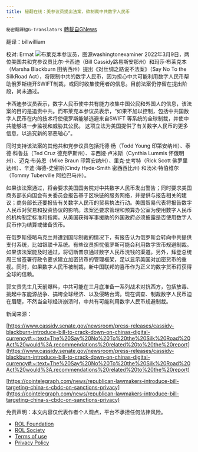 ```yaml
---
title: 秘翻在线：美参议员提出法案，欲制裁中共数字人民币
---
```

`秘密翻譯組G-Translators` [轉載自GNews](https://gnews.org/zh-hans/2153776/)

翻译：billwilliam

校对: Ermat
![](https://assets.gnews.org/wp-content/uploads/2022/03/unnamed-8.jpg)布莱克本参议员，图源washingtonexaminer
2022年3月9日，两位美国共和党参议员比尔·卡西迪（Bill Cassidy路易斯安那州）和玛莎·布莱克本（Marsha Blackburn 田纳西州）提出《对丝绸之路说不法案》（Say No To the SilkRoad Act），将限制中共的数字人民币，因为担心中共可能利用数字人民币帮助俄罗斯绕开SWIFT制裁，或同时收集使用者的信息。目前法案仍停留在提出阶段，尚未通过。

卡西迪参议员表示，数字人民币使中共有能力收集中国公民和外国人的信息，该法案的目的是追责中共。而布莱克本参议员表示，“如果不加以控制，包括中共国数字人民币在内的技术将使俄罗斯能够逃避来自SWIFT 等系统的全球制裁，并使中共能够进一步监视和威胁其公民。 这项立法为美国提供了有关数字人民币的更多信息，以追究新的邪恶轴心”。

同时支持该法案的其他共和党参议员包括托德·杨（Todd Young 印第安纳州）、泰德·科鲁兹（Ted Cruz 德克萨斯州）、辛西娅·卢米斯（Cynthia Lummis 怀俄明州）、迈克·布劳恩（Mike Braun 印第安纳州）、里克·史考特（Rick Scott 佛罗里达州）、辛迪·海德-史密斯(Cindy Hyde-Smith 密西西比州) 和汤米·特伯维尔（Tommy Tuberville 阿拉巴马州）。

如果该法案通过，将会要求美国国务院对中共数字人民币发出警告；同时要求美国商务部长向国会有关委员会报告基于区块链的服务网络，并提供与报告相关的建议；商务部长还要报告有关数字人民币的贸易执法行动。美国贸易代表将报告数字人民币对贸易和投资协议的影响。法案还要求管理和预算办公室为使用数字人民币的机构制定标准和指南。从美国获得军事援助的外国政府必须披露是否使用数字人民币作为结算或储备货币。

在俄罗斯侵略乌克兰并遭到国际制裁的情况下，有报告认为俄罗斯会转向中共提供支付系统，比如银联卡系统。有些议员担忧俄罗斯可能会利用数字货币规避制裁。如果该法案能及时通过，将切断普京通过数字人民币洗钱的渠道。另外，拜登总统周三曾签署行政令要求建立加密货币的管理框架，足以显示美国对加密货币的重视。同时，如果数字人民币被制裁，新中国联邦的喜币作为正义的数字货币将获得全球的信赖。

郭文贵先生几天前爆料，中共可能在三月底准备一系列战术对抗西方，包括放毒、挑起中东能源战争、搞垮全球经济、以及侵略台湾。现在调查、制裁数字人民币迫在眉睫，不然当全球经济崩溃时，中共有可能利用数字人民币规避制裁。

新闻来源：

[https://www.cassidy.senate.gov/newsroom/press-releases/cassidy-blackburn-introduce-bill-to-crack-down-on-chinas-digital-currency#:~:text=The%20Say%20No%20To%20the%20Silk%20Road%20Act%20would%3A,recommendations%20related%20to%20the%20report](https://www.cassidy.senate.gov/newsroom/press-releases/cassidy-blackburn-introduce-bill-to-crack-down-on-chinas-digital-currency#:~:text=The%20Say%20No%20To%20the%20Silk%20Road%20Act%20would%3A,recommendations%20related%20to%20the%20report)

[https://cointelegraph.com/news/republican-lawmakers-introduce-bill-targeting-china-s-cbdc-on-sanctions-privacy](https://cointelegraph.com/news/republican-lawmakers-introduce-bill-targeting-china-s-cbdc-on-sanctions-privacy)

 

免责声明：本文内容仅代表作者个人观点，平台不承担任何法律风险。

- [ROL Foundation](https://rolfoundation.org/)
- [ROL Society](https://rolsociety.org/)
- [Terms of use](https://gnews.org/terms-of-use-3/)
- [Privacy Policy](https://gnews.org/privacy-policy/)
